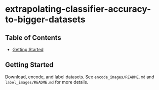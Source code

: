 # extrapolating-classifier-accuracy-to-bigger-datasets

## Table of Contents

- [Getting Started](#getting-started)

## Getting Started

Download, encode, and label datasets. See `encode_images/README.md` and `label_images/README.md` for more details.
